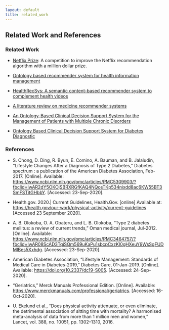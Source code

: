 ```yaml
---
layout: default
title: related_work
---
```


## Related Work and References

### Related Work

- [Netflix Prize](https://www.netflixprize.com/): A competition to improve the Netflix recommendation algorithm with a million dollar prize.

- [Ontology based recommender system for health information management](http://worldcomp-proceedings.com/proc/p2012/ICA6022.pdf)

- [HealthRecSys: A semantic content-based recommender system to complement health videos](https://bmcmedinformdecismak.biomedcentral.com/articles/10.1186/s12911-017-0431-7)

- [A literature review on medicine recommender systems](https://thesai.org/Downloads/Volume10No8/Paper_2-A_Literature_Review_on_Medicine.pdf)

- [An Ontology-Based Clinical Decision Support System for the Management of Patients
with Multiple Chronic Disorders](https://www.researchgate.net/profile/Alexandre_Galopin/publication/281815170_An_Ontology-Based_Clinical_Decision_Support_System_for_the_Management_of_Patients_with_Multiple_Chronic_Disorders/links/5654801608ae4988a7b03a4a/An-Ontology-Based-Clinical-Decision-Support-System-for-the-Management-of-Patients-with-Multiple-Chronic-Disorders.pdf)

- [Ontology Based Clinical Decision Support System for Diabetes Diagnostic](https://www.researchgate.net/profile/Reham_Alharbi/publication/282333676_Ontology_Based_Clinical_Decision_Support_System_for_Diabetes_Diagnostic/links/56c469eb08aea564e304ae60/Ontology-Based-Clinical-Decision-Support-System-for-Diabetes-Diagnostic.pdf)


### References

- S. Chong, D. Ding, R. Byun, E. Comino, A. Bauman, and B. Jalaludin, “Lifestyle Changes After a Diagnosis of Type 2 Diabetes,” Diabetes spectrum : a publication of the American Diabetes Association, Feb-2017. [Online]. Available: https://www.ncbi.nlm.nih.gov/pmc/articles/PMC5309903/?fbclid=IwAR2dY5OKOjSBRXRGfKAQ4NQosTKp534nixdd8ac6KW55BT3SmFSTitGHbbY. [Accessed: 23-Sep-2020].

- Health.gov. 2020.| Current Guidelines, Health.Gov. [online] Available at: https://health.gov/our-work/physical-activity/current-guidelines [Accessed 23 September 2020].

- A. B. Olokoba, O. A. Obateru, and L. B. Olokoba, “Type 2 diabetes mellitus: a review of current trends,” Oman medical journal, Jul-2012. [Online]. Available: https://www.ncbi.nlm.nih.gov/pmc/articles/PMC3464757/?fbclid=IwAR08ScAD3TqjSQm569uKaPu1sbcpCxzKI0gHXeuY9WsSgFUDMlBes5Xxhdg. [Accessed: 23-Sep-2020].

- American Diabetes Association, “Lifestyle Management: Standards of Medical Care in Diabetes-2019,” Diabetes Care, 01-Jan-2019. [Online]. Available: https://doi.org/10.2337/dc19-S005. [Accessed: 24-Sep-2020].

- “Geriatrics,” Merck Manuals Professional Edition. [Online]. Available: https://www.merckmanuals.com/professional/geriatrics. [Accessed: 16-Oct-2020]. 

- U. Ekelund et al., “Does physical activity attenuate, or even eliminate, the detrimental association of sitting time with mortality? A harmonised meta-analysis of data from more than 1 million men and women,” Lancet, vol. 388, no. 10051, pp. 1302–1310, 2016.
